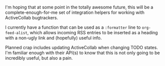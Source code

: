 I'm hoping that at some point in the totally awesome future, this will be a
complete-enough-for-me set of integration helpers for working with ActiveCollab
bugtrackers.

I currently have a function that can be used as a `:formatter` line to
`org-feed-alist`, which allows incoming RSS entries to be inserted as a heading
with a non-ugly link and (hopefully) useful info.

Planned crap includes updating ActiveCollab when changing TODO states. I'm
familiar enough with their API(s) to know that this is not only going to be
incredibly useful, but also a pain.
